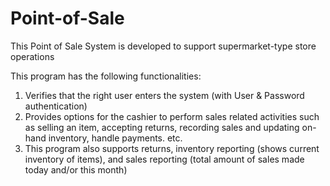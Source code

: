 # Point-of-Sale
This Point of Sale System is developed to support supermarket-type store operations

This program has the following functionalities:
1) Verifies that the right user enters the system (with User & Password authentication)
2) Provides options for the cashier to perform sales related activities such as selling an item, accepting returns, recording sales and updating on-hand inventory, handle payments. etc.
3) This program also supports returns, inventory reporting (shows current inventory of items), and sales reporting (total amount of sales made today and/or this month) 
